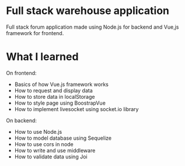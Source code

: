# Full stack warehouse application

Full stack forum application made using Node.js for backend and Vue,js framework for frontend.

# What I learned

On frontend:

* Basics of how Vue.js framework works
* How to request and display data
* How to store data in localStorage
* How to style page using BoostrapVue
* How to implement livesocket using socket.io library

On backend:

* How to use Node.js
* How to model database using Sequelize
* How to use cors in node
* How to write and use middleware
* How to validate data using Joi
